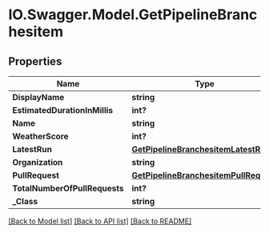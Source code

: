 # IO.Swagger.Model.GetPipelineBranchesitem
## Properties

Name | Type | Description | Notes
------------ | ------------- | ------------- | -------------
**DisplayName** | **string** |  | [optional] 
**EstimatedDurationInMillis** | **int?** |  | [optional] 
**Name** | **string** |  | [optional] 
**WeatherScore** | **int?** |  | [optional] 
**LatestRun** | [**GetPipelineBranchesitemLatestRun**](GetPipelineBranchesitemLatestRun.md) |  | [optional] 
**Organization** | **string** |  | [optional] 
**PullRequest** | [**GetPipelineBranchesitemPullRequest**](GetPipelineBranchesitemPullRequest.md) |  | [optional] 
**TotalNumberOfPullRequests** | **int?** |  | [optional] 
**_Class** | **string** |  | [optional] 

[[Back to Model list]](../README.md#documentation-for-models) [[Back to API list]](../README.md#documentation-for-api-endpoints) [[Back to README]](../README.md)


